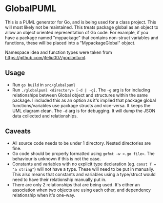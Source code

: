 # GlobalPUML

This is a PUML generator for Go, and is being used for a class project. This will most likely not be maintained. This treats package global as an object to allow an object oriented representation of Go code. For example, if you have a package named "mypackage" that contains non-struct variables and functions, these will be placed into a "MypackageGlobal" object.

Namespace idea and function types were taken from https://github.com/jfeliu007/goplantuml.

Usage
-------
- Run `go build` in `src/globalpuml`
- Run `./globalpuml <directory> [-d | -g]`. The `-g` arg is for including relationships between <package>Global object and structures within the same package. I included this as an option as it's implied that package global functions/variables use package structs and vice-versa. It keeps the UML diagram clean. The `-d` arg is for debugging. It will dump the JSON data collected and relationships.

Caveats
-------
- All source code needs to be under 1 directory. Nested directories are fine.
- Go code should be properly formatted using `gofmt -w <.go file>`. The behaviour is unknown if this is not the case.
- Constants and variables with no explicit type declaration (eg. `const T = "a string"`) will not have a type. These will need to be put in manually. This also means that constants and variables using a type/struct would need to have their relationship manually put in.
- There are only 2 relationships that are being used. It's either an association when two objects are using each other, and dependency relationship when it's one-way.
